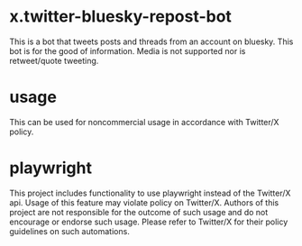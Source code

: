 # x.twitter-bluesky-repost-bot
This is a bot that tweets posts and threads from an account on bluesky. This bot is for the good of information.
Media is not supported nor is retweet/quote tweeting.

# usage
This can be used for noncommercial usage in accordance with Twitter/X policy.

# playwright
This project includes functionality to use playwright instead of the Twitter/X api. Usage of this feature may 
violate policy on Twitter/X. Authors of this project are not responsible for the outcome of such usage and do not 
encourage or endorse such usage. Please refer to Twitter/X for their policy guidelines on such automations.